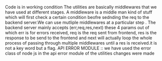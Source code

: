 Code is in working condition
The utilities are basically middlewares that we have used at different stages. A middleware is a middle man kind of stuff which will first check a certain condition beofre sednding the req to the backend server.We can use mutliple middlewares at a particular step . The backend server mainly accepts (err,req,res,next) these 4 params out of which err is for errors received, req is the req sent from frontend, res is the response to be send to the frontend and next will actually loop the whole process of passing through multiple middlewares until a res is received.it is not a key word but a flag.
API ERROR MODULE ::
we have used the error class of node js in the api error module of the utilities
changes were made